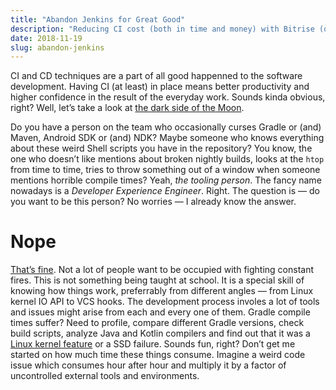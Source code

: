 ```yaml
---
title: "Abandon Jenkins for Great Good"
description: "Reducing CI cost (both in time and money) with Bitrise (or anything)."
date: 2018-11-19
slug: abandon-jenkins
---
```


CI and CD techniques are a part of all good happenned to the software development.
Having CI (at least) in place means better productivity and higher confidence
in the result of the everyday work. Sounds kinda obvious, right?
Well, let’s take a look at
[the dark side of the Moon](https://en.wikipedia.org/wiki/The_Dark_Side_of_the_Moon).

Do you have a person on the team who occasionally curses Gradle or (and) Maven,
Android SDK or (and) NDK? Maybe someone who knows everything about
these weird Shell scripts you have in the repository? You know, the one
who doesn’t like mentions about broken nightly builds, looks at the `htop`
from time to time, tries to throw something out of a window when
someone mentions horrible compile times? Yeah, _the tooling person_. The fancy name nowadays
is a _Developer Experience Engineer_. Right. The question is — do you want to be
this person? No worries — I already know the answer.

# Nope

[That’s fine](https://en.wikipedia.org/wiki/Gunshow_(webcomic)#%22This_is_Fine%22).
Not a lot of people want to be occupied with fighting constant fires.
This is not something being taught at school. It is a special skill of knowing
how things work, preferrably from different angles — from Linux kernel IO API
to VCS hooks. The development process involes a lot of tools and issues
might arise from each and every one of them. Gradle compile times suffer?
Need to profile, compare different Gradle versions, check build scripts,
analyze Java and Kotlin compilers and find out that it was
a [Linux kernel feature](https://lkml.org/lkml/2018/11/19/37) or a SSD failure.
Sounds fun, right? Don’t get me started on how much time these things consume.
Imagine a weird code issue which consumes hour after hour and multiply
it by a factor of uncontrolled external tools and environments.
